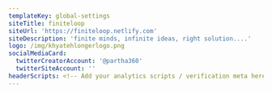 ```yaml
---
templateKey: global-settings
siteTitle: finiteloop
siteUrl: 'https://finiteloop.netlify.com'
siteDescription: 'finite minds, infinite ideas, right solution....'
logo: /img/khyatehlongerlogo.png
socialMediaCard:
  twitterCreatorAccount: '@partha360'
  twitterSiteAccount: ''
headerScripts: <!-- Add your analytics scripts / verification meta here -->
---
```



